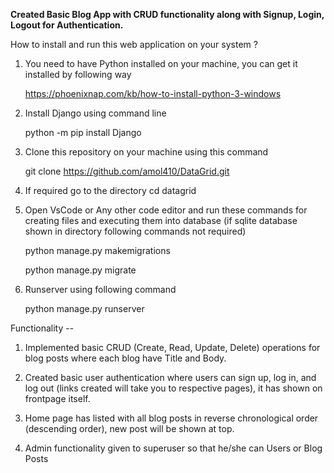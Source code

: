 **Created Basic Blog App with CRUD functionality along with Signup, Login, Logout for Authentication.**

How to install and run this web application on your system ?

1. You need to have Python installed on your machine, you can get it installed by following way

   https://phoenixnap.com/kb/how-to-install-python-3-windows

2. Install Django using command line

   python -m pip install Django

3. Clone this repository on your machine using this command

   git clone https://github.com/amol410/DataGrid.git
   
5. If required go to the directory
   cd datagrid
   
6. Open VsCode or Any other code editor and run these commands for creating files and executing them into database
   (if sqlite database shown in directory following commands not required)

   python manage.py makemigrations

   python manage.py migrate

8. Runserver using following command

   python manage.py runserver


Functionality --

1. Implemented basic CRUD (Create, Read, Update, Delete) operations for blog posts where each blog have Title and Body.

2. Created basic user authentication where users can sign up, log in, and log out (links created will take you to respective pages), it has shown on frontpage itself.

3. Home page has listed with all blog posts in reverse chronological order (descending order), new post will be shown at top.

4. Admin functionality given to superuser so that he/she can Users or Blog Posts  



  
